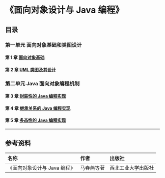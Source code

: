# 《面向对象设计与 Java 编程》

## 目录

### 第一单元 面向对象基础和类图设计

#### 第 1 章 [面向对象基础](1%20面向对象基础/index.html)

#### 第 2 章 [UML 类图及其设计](2%20UML%20类图及其设计/index.html)

### 第二单元 Java 面向对象编程机制

#### 第 3 章 [封装性的 Java 编程实现](3%20封装性的%20Java%20编程实现/index.html)

#### 第 4 章 [继承关系的 Java 编程实现](4%20继承关系的%20Java%20编程实现/index.html)

#### 第 5 章 [多态性的 Java 编程实现](5%20多态性的%20Java%20编程实现/index.html)

---

## 参考资料

| 名称                         | 作者       | 出版社             |
| :--------------------------- | :--------- | :----------------- |
| 《面向对象设计与 Java 编程》 | 马春燕等著 | 西北工业大学出版社 |
